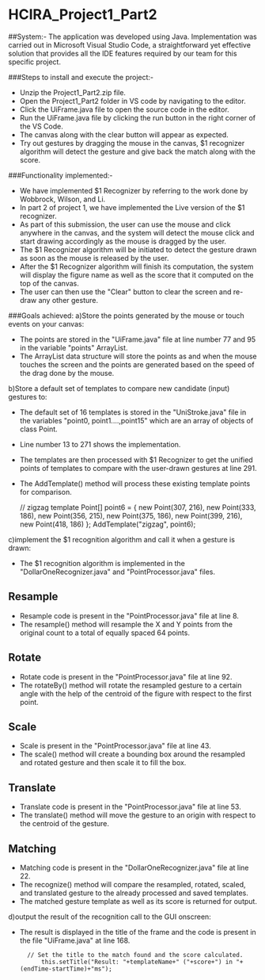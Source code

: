 # HCIRA_Project1_Part2

##System:-
The application was developed using Java. Implementation was carried out in Microsoft Visual Studio Code, a straightforward yet effective solution that provides all the IDE features required by our team for this specific project.


###Steps to install and execute the project:-
- Unzip the Project1_Part2.zip file.
- Open the Project1_Part2 folder in VS code by navigating to the editor.
- Click the UiFrame.java file to open the source code in the editor.
- Run the UiFrame.java file by clicking the run button in the right corner of the VS Code.
- The canvas along with the clear button will appear as expected.
- Try out gestures by dragging the mouse in the canvas, $1 recognizer algorithm will detect the gesture and give back the match along with the score.

###Functionality implemented:-
- We have implemented $1 Recognizer by referring to the work done by Wobbrock, Wilson, and Li.
- In part 2 of project 1, we have implemented the Live version of the $1 recognizer.
- As part of this submission, the user can use the mouse and click anywhere in the canvas, and the system will detect the mouse click and start drawing accordingly as the mouse is dragged by the user.
- The $1 Recognizer algorithm will be initiated to detect the gesture drawn as soon as the mouse is released by the user.
- After the $1 Recognizer algorithm will finish its computation, the system will display the figure name as well as the score that it computed on the top of the canvas.
- The user can then use the "Clear" button to clear the screen and re-draw any other gesture.

###Goals achieved:
a)Store the points generated by the mouse or touch events on your canvas:
- The points are stored in the "UiFrame.java" file at line number 77 and 95 in the variable "points" ArrayList.
- The ArrayList data structure will store the points as and when the mouse touches the screen and the points are generated based on the speed of the drag done by the mouse.

b)Store a default set of templates to compare new candidate (input) gestures to:
- The default set of 16 templates is stored in the "UniStroke.java" file in the variables "point0, point1....,point15" which are an array of objects of class Point.
- Line number 13 to 271 shows the implementation.
- The templates are then processed with $1 Recognizer to get the unified points of templates to compare with the user-drawn gestures at line 291.
- The AddTemplate() method will process these existing template points for comparison.

	// zigzag template
    	Point[] point6 = { new Point(307, 216), new Point(333, 186), new Point(356, 215), new Point(375, 186), new Point(399, 216), new Point(418, 186) };
    	AddTemplate("zigzag", point6);

c)implement the $1 recognition algorithm and call it when a gesture is drawn:
- The $1 recognition algorithm is implemented in the "DollarOneRecognizer.java" and "PointProcessor.java" files.

## Resample
- Resample code is present in the "PointProcessor.java" file at line 8.
- The resample() method will resample the X and Y points from the original count to a total of equally spaced 64 points.

## Rotate
- Rotate code is present in the "PointProcessor.java" file at line 92.
- The rotateBy() method will rotate the resampled gesture to a certain angle with the help of the centroid of the figure with respect to the first point.

## Scale
- Scale is present in the "PointProcessor.java" file at line 43.
- The scale() method will create a bounding box around the resampled and rotated gesture and then scale it to fill the box.

## Translate
- Translate code is present in the "PointProcessor.java" file at line 53.
- The translate() method will move the gesture to an origin with respect to the centroid of the gesture.

## Matching	
- Matching code is present in the "DollarOneRecognizer.java" file at line 22.
- The recognize() method will compare the resampled, rotated, scaled, and translated gesture to the already processed and saved templates.
- The matched gesture template as well as its score is returned for output. 


d)output the result of the recognition call to the GUI onscreen:
- The result is displayed in the title of the frame and the code is present in the file "UiFrame.java" at line 168.
	
		// Set the title to the match found and the score calculated.
        	this.setTitle("Result: "+templateName+" ("+score+") in "+(endTime-startTime)+"ms");

